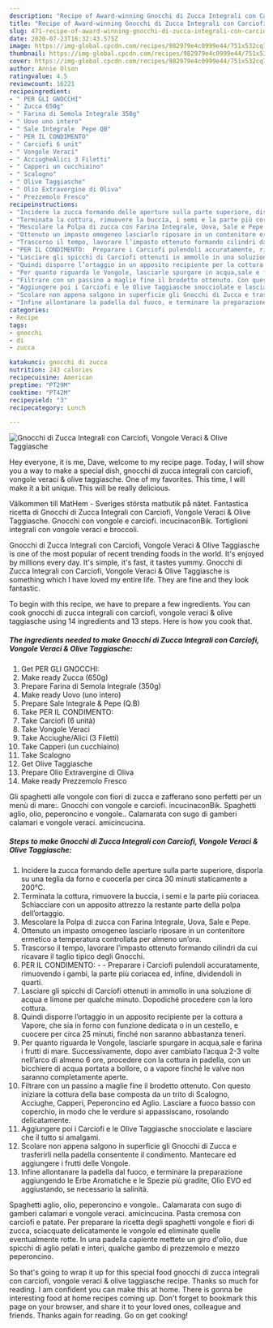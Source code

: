 ```yaml
---
description: "Recipe of Award-winning Gnocchi di Zucca Integrali con Carciofi, Vongole Veraci &amp;amp; Olive Taggiasche"
title: "Recipe of Award-winning Gnocchi di Zucca Integrali con Carciofi, Vongole Veraci &amp;amp; Olive Taggiasche"
slug: 471-recipe-of-award-winning-gnocchi-di-zucca-integrali-con-carciofi-vongole-veraci-and-amp-olive-taggiasche
date: 2020-07-23T16:32:43.575Z
image: https://img-global.cpcdn.com/recipes/982979e4c0999e44/751x532cq70/gnocchi-di-zucca-integrali-con-carciofi-vongole-veraci-olive-taggiasche-recipe-main-photo.jpg
thumbnail: https://img-global.cpcdn.com/recipes/982979e4c0999e44/751x532cq70/gnocchi-di-zucca-integrali-con-carciofi-vongole-veraci-olive-taggiasche-recipe-main-photo.jpg
cover: https://img-global.cpcdn.com/recipes/982979e4c0999e44/751x532cq70/gnocchi-di-zucca-integrali-con-carciofi-vongole-veraci-olive-taggiasche-recipe-main-photo.jpg
author: Annie Olson
ratingvalue: 4.5
reviewcount: 16221
recipeingredient:
- " PER GLI GNOCCHI"
- " Zucca 650g"
- " Farina di Semola Integrale 350g"
- " Uovo uno intero"
- " Sale Integrale  Pepe QB"
- " PER IL CONDIMENTO"
- " Carciofi 6 unit"
- " Vongole Veraci"
- " AcciugheAlici 3 Filetti"
- " Capperi un cucchiaino"
- " Scalogno"
- " Olive Taggiasche"
- " Olio Extravergine di Oliva"
- " Prezzemolo Fresco"
recipeinstructions:
- "Incidere la zucca formando delle aperture sulla parte superiore, disporla su una teglia da forno e cuocerla per circa 30 minuti staticamente a 200°C."
- "Terminata la cottura, rimuovere la buccia, i semi e la parte più coriacea. Schiacciare con un apposito attrezzo la restante parte della polpa dell’ortaggio."
- "Mescolare la Polpa di zucca con Farina Integrale, Uova, Sale e Pepe."
- "Ottenuto un impasto omogeneo lasciarlo riposare in un contenitore ermetico a temperatura controllata per almeno un’ora."
- "Trascorso il tempo, lavorare l’impasto ottenuto formando cilindri da cui ricavare il taglio tipico degli Gnocchi."
- "PER IL CONDIMENTO:  Preparare i Carciofi pulendoli accuratamente, rimuovendo i gambi, la parte più coriacea ed, infine, dividendoli in quarti."
- "Lasciare gli spicchi di Carciofi ottenuti in ammollo in una soluzione di acqua e limone per qualche minuto. Dopodiché procedere con la loro cottura."
- "Quindi disporre l’ortaggio in un apposito recipiente per la cottura a Vapore, che sia in forno con funzione dedicata o in un cestello, e cuocere per circa 25 minuti, finché non saranno abbastanza teneri."
- "Per quanto riguarda le Vongole, lasciarle spurgare in acqua,sale e farina i frutti di mare. Successivamente, dopo aver cambiato l’acqua 2-3 volte nell’arco di almeno 6 ore, procedere con la cottura in padella, con un bicchiere di acqua portata a bollore, o a vapore finché le valve non saranno completamente aperte."
- "Filtrare con un passino a maglie fine il brodetto ottenuto. Con questo iniziare la cottura della base composta da un trito di Scalogno, Acciughe, Capperi, Peperoncino ed Aglio. Lasciare a fuoco basso con coperchio, in modo che le verdure si appassiscano, rosolando delicatamente."
- "Aggiungere poi i Carciofi e le Olive Taggiasche snocciolate e lasciare che il tutto si amalgami."
- "Scolare non appena salgono in superficie gli Gnocchi di Zucca e trasferirli nella padella consentente il condimento. Mantecare ed aggiungere i frutti delle Vongole."
- "Infine allontanare la padella dal fuoco, e terminare la preparazione aggiungendo le Erbe Aromatiche e le Spezie più gradite, Olio EVO ed aggiustando, se necessario la salinità."
categories:
- Recipe
tags:
- gnocchi
- di
- zucca

katakunci: gnocchi di zucca 
nutrition: 243 calories
recipecuisine: American
preptime: "PT29M"
cooktime: "PT42M"
recipeyield: "3"
recipecategory: Lunch

---
```



![Gnocchi di Zucca Integrali con Carciofi, Vongole Veraci &amp; Olive Taggiasche](https://img-global.cpcdn.com/recipes/982979e4c0999e44/751x532cq70/gnocchi-di-zucca-integrali-con-carciofi-vongole-veraci-olive-taggiasche-recipe-main-photo.jpg)

Hey everyone, it is me, Dave, welcome to my recipe page. Today, I will show you a way to make a special dish, gnocchi di zucca integrali con carciofi, vongole veraci &amp; olive taggiasche. One of my favorites. This time, I will make it a bit unique. This will be really delicious.

Välkommen till MatHem - Sveriges största matbutik på nätet. Fantastica ricetta di Gnocchi di Zucca Integrali con Carciofi, Vongole Veraci &amp; Olive Taggiasche. Gnocchi con vongole e carciofi. incucinaconBik. Tortiglioni integrali con vongole veraci e broccoli.

Gnocchi di Zucca Integrali con Carciofi, Vongole Veraci &amp; Olive Taggiasche is one of the most popular of recent trending foods in the world. It's enjoyed by millions every day. It's simple, it's fast, it tastes yummy. Gnocchi di Zucca Integrali con Carciofi, Vongole Veraci &amp; Olive Taggiasche is something which I have loved my entire life. They are fine and they look fantastic.


To begin with this recipe, we have to prepare a few ingredients. You can cook gnocchi di zucca integrali con carciofi, vongole veraci &amp; olive taggiasche using 14 ingredients and 13 steps. Here is how you cook that.

<!--inarticleads1-->

##### The ingredients needed to make Gnocchi di Zucca Integrali con Carciofi, Vongole Veraci &amp; Olive Taggiasche:

1. Get  PER GLI GNOCCHI:
1. Make ready  Zucca (650g)
1. Prepare  Farina di Semola Integrale (350g)
1. Make ready  Uovo (uno intero)
1. Prepare  Sale Integrale &amp; Pepe (Q.B)
1. Take  PER IL CONDIMENTO:
1. Take  Carciofi (6 unità)
1. Take  Vongole Veraci
1. Take  Acciughe/Alici (3 Filetti)
1. Take  Capperi (un cucchiaino)
1. Take  Scalogno
1. Get  Olive Taggiasche
1. Prepare  Olio Extravergine di Oliva
1. Make ready  Prezzemolo Fresco


Gli spaghetti alle vongole con fiori di zucca e zafferano sono perfetti per un menù di mare:. Gnocchi con vongole e carciofi. incucinaconBik. Spaghetti aglio, olio, peperoncino e vongole.. Calamarata con sugo di gamberi calamari e vongole veraci. amicincucina. 

<!--inarticleads2-->

##### Steps to make Gnocchi di Zucca Integrali con Carciofi, Vongole Veraci &amp; Olive Taggiasche:

1. Incidere la zucca formando delle aperture sulla parte superiore, disporla su una teglia da forno e cuocerla per circa 30 minuti staticamente a 200°C.
1. Terminata la cottura, rimuovere la buccia, i semi e la parte più coriacea. Schiacciare con un apposito attrezzo la restante parte della polpa dell’ortaggio.
1. Mescolare la Polpa di zucca con Farina Integrale, Uova, Sale e Pepe.
1. Ottenuto un impasto omogeneo lasciarlo riposare in un contenitore ermetico a temperatura controllata per almeno un’ora.
1. Trascorso il tempo, lavorare l’impasto ottenuto formando cilindri da cui ricavare il taglio tipico degli Gnocchi.
1. PER IL CONDIMENTO: -  - Preparare i Carciofi pulendoli accuratamente, rimuovendo i gambi, la parte più coriacea ed, infine, dividendoli in quarti.
1. Lasciare gli spicchi di Carciofi ottenuti in ammollo in una soluzione di acqua e limone per qualche minuto. Dopodiché procedere con la loro cottura.
1. Quindi disporre l’ortaggio in un apposito recipiente per la cottura a Vapore, che sia in forno con funzione dedicata o in un cestello, e cuocere per circa 25 minuti, finché non saranno abbastanza teneri.
1. Per quanto riguarda le Vongole, lasciarle spurgare in acqua,sale e farina i frutti di mare. Successivamente, dopo aver cambiato l’acqua 2-3 volte nell’arco di almeno 6 ore, procedere con la cottura in padella, con un bicchiere di acqua portata a bollore, o a vapore finché le valve non saranno completamente aperte.
1. Filtrare con un passino a maglie fine il brodetto ottenuto. Con questo iniziare la cottura della base composta da un trito di Scalogno, Acciughe, Capperi, Peperoncino ed Aglio. Lasciare a fuoco basso con coperchio, in modo che le verdure si appassiscano, rosolando delicatamente.
1. Aggiungere poi i Carciofi e le Olive Taggiasche snocciolate e lasciare che il tutto si amalgami.
1. Scolare non appena salgono in superficie gli Gnocchi di Zucca e trasferirli nella padella consentente il condimento. Mantecare ed aggiungere i frutti delle Vongole.
1. Infine allontanare la padella dal fuoco, e terminare la preparazione aggiungendo le Erbe Aromatiche e le Spezie più gradite, Olio EVO ed aggiustando, se necessario la salinità.


Spaghetti aglio, olio, peperoncino e vongole.. Calamarata con sugo di gamberi calamari e vongole veraci. amicincucina. Pasta cremosa con carciofi e patate. Per preparare la ricetta degli spaghetti vongole e fiori di zucca, sciacquate delicatamente le vongole ed eliminate quelle eventualmente rotte. In una padella capiente mettete un giro d&#39;olio, due spicchi di aglio pelati e interi, qualche gambo di prezzemolo e mezzo peperoncino. 

So that's going to wrap it up for this special food gnocchi di zucca integrali con carciofi, vongole veraci &amp; olive taggiasche recipe. Thanks so much for reading. I am confident you can make this at home. There is gonna be interesting food at home recipes coming up. Don't forget to bookmark this page on your browser, and share it to your loved ones, colleague and friends. Thanks again for reading. Go on get cooking!
